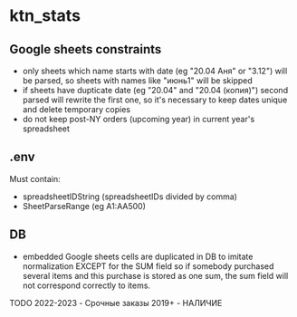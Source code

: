 # ktn_stats

## Google sheets constraints
- only sheets which name starts with date (eg "20.04 Аня" or "3.12") will be parsed, so sheets with names like "июнь1" will be skipped
- if sheets have dupticate date (eg "20.04" and "20.04 (копия)") second parsed will rewrite the first one, so it's necessary to keep dates unique and delete temporary copies
- do not keep post-NY orders (upcoming year) in current year's spreadsheet


## .env
Must contain:
- spreadsheetIDString (spreadsheetIDs divided by comma)
- SheetParseRange (eg A1:AA500)

## DB
- embedded Google sheets cells are duplicated in DB to imitate normalization EXCEPT for the SUM field so if somebody purchased several items and this purchase is stored as one sum, the sum field will not correspond correctly to items.



TODO
2022-2023 - Срочные заказы
2019+ - НАЛИЧИЕ